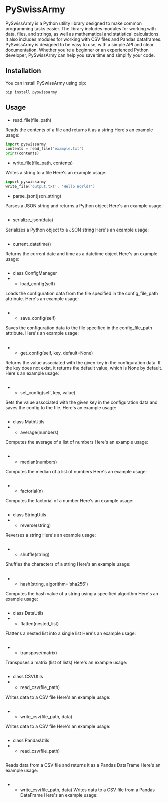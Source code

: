 # PySwissArmy

PySwissArmy is a Python utility library designed to make common programming tasks easier.
The library includes modules for working with data, files, and strings, as well as mathematical and statistical calculations.
It also includes modules for working with CSV files and Pandas dataframes.
PySwissArmy is designed to be easy to use, with a simple API and clear documentation.
Whether you're a beginner or an experienced Python developer, PySwissArmy can help you save time and simplify your code.

## Installation

You can install PySwissArmy using pip:

```
pip install pyswissarmy
```

## Usage

- read_file(file_path)

Reads the contents of a file and returns it as a string
Here's an example usage:
```python
import pyswissarmy
contents = read_file('example.txt')
print(contents)
```

- write_file(file_path, contents)

Writes a string to a file
Here's an example usage:
```python
import pyswissarmy
write_file('output.txt', 'Hello World!')
```

- parse_json(json_string)

Parses a JSON string and returns a Python object
Here's an example usage:
```python

```

- serialize_json(data)

Serializes a Python object to a JSON string
Here's an example usage:
```python

```

- current_datetime()

Returns the current date and time as a datetime object
Here's an example usage:
```

```

- class ConfigManager
- - load_config(self)

Loads the configuration data from the file specified in the config_file_path attribute.
Here's an example usage:
```

```

- - save_config(self)

Saves the configuration data to the file specified in the config_file_path attribute.
Here's an example usage:
```

```

- - get_config(self, key, default=None)

Returns the value associated with the given key in the configuration data. If the key does not exist, it returns the default value, which is None by default.
Here's an example usage:
```

```
- - set_config(self, key, value)

Sets the value associated with the given key in the configuration data and saves the config to the file.
Here's an example usage:
```

```

- class MathUtils
- - average(numbers)

Computes the average of a list of numbers
Here's an example usage:
```

```

- - median(numbers)

Computes the median of a list of numbers
Here's an example usage:
```

```

- - factorial(n)

Computes the factorial of a number
Here's an example usage:

```

```

- class StringUtils
- - reverse(string)

Reverses a string
Here's an example usage:
```

```

- - shuffle(string)

Shuffles the characters of a string
Here's an example usage:
```

```

- - hash(string, algorithm='sha256')

Computes the hash value of a string using a specified algorithm
Here's an example usage:
```

```

- class DataUtils
- - flatten(nested_list)

Flattens a nested list into a single list
Here's an example usage:
```

```

- - transpose(matrix)

Transposes a matrix (list of lists)
Here's an example usage:
```

```

- class CSVUtils
- - read_csv(file_path)

Writes data to a CSV file
Here's an example usage:
```

```

- - write_csv(file_path, data)

Writes data to a CSV file
Here's an example usage:
```

```

- class PandasUtils
- - read_csv(file_path)
```

```

Reads data from a CSV file and returns it as a Pandas DataFrame
Here's an example usage:
```

```

- - write_csv(file_path, data)
Writes data to a CSV file from a Pandas DataFrame
Here's an example usage:
```

```
